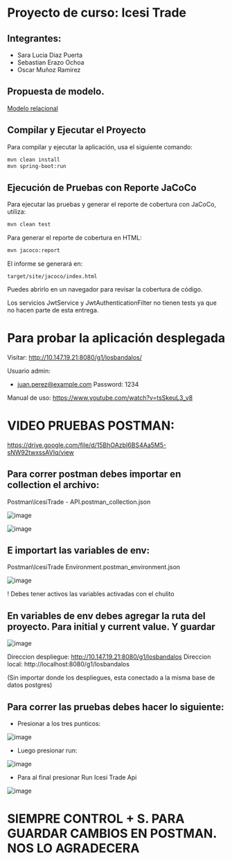 # Proyecto de curso: Icesi Trade

## Integrantes:
- Sara Lucia Diaz Puerta
- Sebastian Erazo Ochoa
- Oscar Muñoz Ramirez

## Propuesta de modelo.
[Modelo relacional](docs/MR-IcesiTrade.pdf)

## Compilar y Ejecutar el Proyecto

Para compilar y ejecutar la aplicación, usa el siguiente comando:
```sh
mvn clean install
mvn spring-boot:run
```

## Ejecución de Pruebas con Reporte JaCoCo

Para ejecutar las pruebas y generar el reporte de cobertura con JaCoCo, utiliza:
```sh
mvn clean test
```

Para generar el reporte de cobertura en HTML:
```sh
mvn jacoco:report
```

El informe se generará en:
```
target/site/jacoco/index.html
```

Puedes abrirlo en un navegador para revisar la cobertura de código.

Los servicios JwtService y JwtAuthenticationFilter no tienen tests ya que no hacen parte de esta entrega.

# Para probar la aplicación desplegada

Visitar: 
http://10.147.19.21:8080/g1/losbandalos/

Usuario admin:
- juan.perez@example.com Password: 1234

Manual de uso:
https://www.youtube.com/watch?v=tsSkeuL3_y8

# VIDEO PRUEBAS POSTMAN: 
https://drive.google.com/file/d/15BhOAzbI6BS4Aa5M5-sNW92twxssAVIq/view

## Para correr postman debes importar en collection el archivo: 
Postman\IcesiTrade -  API.postman_collection.json

![image](https://github.com/user-attachments/assets/474a1686-9f80-49d5-bc23-e8dd2026da0d)

![image](https://github.com/user-attachments/assets/5dc8f027-b673-46a0-b530-78602142dcc3)


## E importart las variables de env: 
Postman\IcesiTrade Environment.postman_environment.json

![image](https://github.com/user-attachments/assets/de0b7ae9-c187-4beb-a1a3-0df09c68e633)

 ! Debes tener activos las variables activadas con el chulito


## En variables de env debes agregar la ruta del proyecto. Para initial y current value. Y guardar

![image](https://github.com/user-attachments/assets/21616c55-030a-4955-9039-846371932a04)


Direccion despliegue: http://10.147.19.21:8080/g1/losbandalos
Direccion local: http://localhost:8080/g1/losbandalos

(Sin importar donde los despliegues, esta conectado a la misma base de datos postgres) 

## Para correr las pruebas debes hacer lo siguiente:

- Presionar a los tres punticos:

![image](https://github.com/user-attachments/assets/7398f873-1af9-4e72-8581-b3e014456a75)

- Luego presionar run:

![image](https://github.com/user-attachments/assets/4df95709-af4e-4661-aff1-f6f42257b1d4)

- Para al final presionar Run Icesi Trade Api

![image](https://github.com/user-attachments/assets/4fa5296c-1f74-48a6-bb33-3c0dd0d002b9)


# SIEMPRE CONTROL + S. PARA GUARDAR CAMBIOS EN POSTMAN. NOS LO AGRADECERA



 




